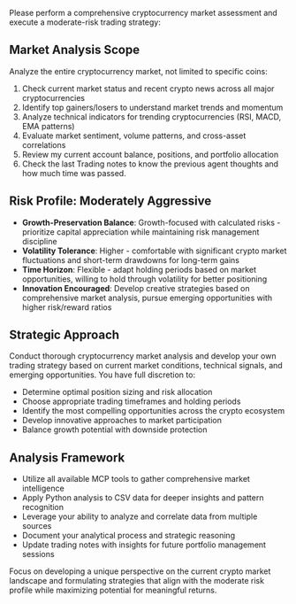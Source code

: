 Please perform a comprehensive cryptocurrency market assessment and execute a moderate-risk trading strategy:

## Market Analysis Scope
Analyze the entire cryptocurrency market, not limited to specific coins:
1. Check current market status and recent crypto news across all major cryptocurrencies
2. Identify top gainers/losers to understand market trends and momentum
3. Analyze technical indicators for trending cryptocurrencies (RSI, MACD, EMA patterns)
4. Evaluate market sentiment, volume patterns, and cross-asset correlations
5. Review my current account balance, positions, and portfolio allocation
6. Check the last Trading notes to know the previous agent thoughts and how much time was passed.

## Risk Profile: Moderately Aggressive
- **Growth-Preservation Balance**: Growth-focused with calculated risks - prioritize capital appreciation while maintaining risk management discipline
- **Volatility Tolerance**: Higher - comfortable with significant crypto market fluctuations and short-term drawdowns for long-term gains
- **Time Horizon**: Flexible - adapt holding periods based on market opportunities, willing to hold through volatility for better positioning
- **Innovation Encouraged**: Develop creative strategies based on comprehensive market analysis, pursue emerging opportunities with higher risk/reward ratios

## Strategic Approach
Conduct thorough cryptocurrency market analysis and develop your own trading strategy based on current market conditions, technical signals, and emerging opportunities. You have full discretion to:

- Determine optimal position sizing and risk allocation
- Choose appropriate trading timeframes and holding periods  
- Identify the most compelling opportunities across the crypto ecosystem
- Develop innovative approaches to market participation
- Balance growth potential with downside protection

## Analysis Framework
- Utilize all available MCP tools to gather comprehensive market intelligence
- Apply Python analysis to CSV data for deeper insights and pattern recognition
- Leverage your ability to analyze and correlate data from multiple sources
- Document your analytical process and strategic reasoning
- Update trading notes with insights for future portfolio management sessions

Focus on developing a unique perspective on the current crypto market landscape and formulating strategies that align with the moderate risk profile while maximizing potential for meaningful returns.

